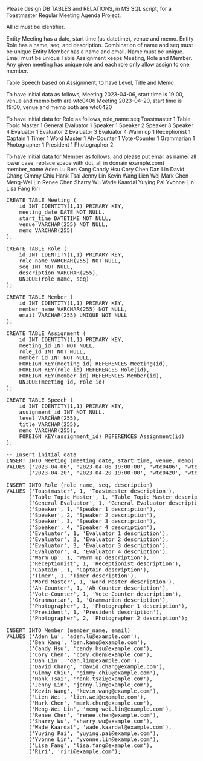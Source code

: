 Please design DB TABLES and RELATIONS, in MS SQL script, for a Toastmaster Regular Meeting Agenda Project. 

All id must be identifier.

Entity Meeting has a date, start time (as datetime), venue and memo.
Entity Role has a name, seq, and description. Combination of name and seq must be unique
Entity Member has a name and email. Name must be unique. Email must be unique
Table Assignment keeps Meeting, Role and Member. Any given meeting has unique role and each role only allow assign to one member.

Table Speech based on Assignment, to have Level, Title and Memo

To have initial data as follows,
Meeting 2023-04-06, start time is 19:00, venue and memo both are wtc0406
Meeting 2023-04-20, start time is 19:00, venue and memo both are wtc0420

To have initial data for Role as follows,
role_name	seq
Toastmaster	1
Table Topic Master	1
General Evaluator	1
Speaker	1
Speaker	2
Speaker	3
Speaker	4
Evaluator	1
Evaluator	2
Evaluator	3
Evaluator	4
Warm up	1
Receptionist	1
Captain	1
Timer	1
Word Master	1
Ah-Counter	1
Vote-Counter	1
Grammarian	1
Photographer	1
President	1
Photographer	2

To have initial data for Member as follows, and please put email as name( all lower case, replace space with dot, all in domain example.com)
member_name
Aden Lu
Ben Kang
Candy Hsu
Cory Chen
Dan Lin
David Chang
Gimmy Chiu
Hank Tsai
Jenny Lin
Kevin Wang
Lien Wei
Mark Chen
Meng-Wei Lin
Renee Chen
Sharry Wu
Wade Kaardal
Yuying Pai
Yvonne Lin
Lisa Fang
Riri

<pre>
CREATE TABLE Meeting (
    id INT IDENTITY(1,1) PRIMARY KEY,
    meeting_date DATE NOT NULL,
    start_time DATETIME NOT NULL,
    venue VARCHAR(255) NOT NULL,
    memo VARCHAR(255)
);

CREATE TABLE Role (
    id INT IDENTITY(1,1) PRIMARY KEY,
    role_name VARCHAR(255) NOT NULL,
    seq INT NOT NULL,
    description VARCHAR(255),
    UNIQUE(role_name, seq)
);

CREATE TABLE Member (
    id INT IDENTITY(1,1) PRIMARY KEY,
    member_name VARCHAR(255) NOT NULL,
    email VARCHAR(255) UNIQUE NOT NULL
);

CREATE TABLE Assignment (
    id INT IDENTITY(1,1) PRIMARY KEY,
    meeting_id INT NOT NULL,
    role_id INT NOT NULL,
    member_id INT NOT NULL,
    FOREIGN KEY(meeting_id) REFERENCES Meeting(id),
    FOREIGN KEY(role_id) REFERENCES Role(id),
    FOREIGN KEY(member_id) REFERENCES Member(id),
    UNIQUE(meeting_id, role_id)
);

CREATE TABLE Speech (
    id INT IDENTITY(1,1) PRIMARY KEY,
    assignment_id INT NOT NULL,
    level VARCHAR(255),
    title VARCHAR(255),
    memo VARCHAR(255),
    FOREIGN KEY(assignment_id) REFERENCES Assignment(id)
);

-- Insert initial data
INSERT INTO Meeting (meeting_date, start_time, venue, memo)
VALUES ('2023-04-06', '2023-04-06 19:00:00', 'wtc0406', 'wtc0406 memo'),
       ('2023-04-20', '2023-04-20 19:00:00', 'wtc0420', 'wtc0420 memo');

INSERT INTO Role (role_name, seq, description)
VALUES ('Toastmaster', 1, 'Toastmaster description'),
       ('Table Topic Master', 1, 'Table Topic Master description'),
       ('General Evaluator', 1, 'General Evaluator description'),
       ('Speaker', 1, 'Speaker 1 description'),
       ('Speaker', 2, 'Speaker 2 description'),
       ('Speaker', 3, 'Speaker 3 description'),
       ('Speaker', 4, 'Speaker 4 description'),
       ('Evaluator', 1, 'Evaluator 1 description'),
       ('Evaluator', 2, 'Evaluator 2 description'),
       ('Evaluator', 3, 'Evaluator 3 description'),
       ('Evaluator', 4, 'Evaluator 4 description'),
       ('Warm up', 1, 'Warm up description'),
       ('Receptionist', 1, 'Receptionist description'),
       ('Captain', 1, 'Captain description'),
       ('Timer', 1, 'Timer description'),
       ('Word Master', 1, 'Word Master description'),
       ('Ah-Counter', 1, 'Ah-Counter description'),
       ('Vote-Counter', 1, 'Vote-Counter description'),
       ('Grammarian', 1, 'Grammarian description'),
       ('Photographer', 1, 'Photographer 1 description'),
       ('President', 1, 'President description'),
       ('Photographer', 2, 'Photographer 2 description');

INSERT INTO Member (member_name, email)
VALUES ('Aden Lu', 'aden.lu@example.com'),
       ('Ben Kang', 'ben.kang@example.com'),
       ('Candy Hsu', 'candy.hsu@example.com'),
       ('Cory Chen', 'cory.chen@example.com'),
       ('Dan Lin', 'dan.lin@example.com'),
       ('David Chang', 'david.chang@example.com'),
       ('Gimmy Chiu', 'gimmy.chiu@example.com'),
       ('Hank Tsai', 'hank.tsai@example.com'),
       ('Jenny Lin', 'jenny.lin@example.com'),
       ('Kevin Wang', 'kevin.wang@example.com'),
       ('Lien Wei', 'lien.wei@example.com'),
       ('Mark Chen', 'mark.chen@example.com'),
       ('Meng-Wei Lin', 'meng-wei.lin@example.com'),
       ('Renee Chen', 'renee.chen@example.com'),
       ('Sharry Wu', 'sharry.wu@example.com'),
       ('Wade Kaardal', 'wade.kaardal@example.com'),
       ('Yuying Pai', 'yuying.pai@example.com'),
       ('Yvonne Lin', 'yvonne.lin@example.com'),
       ('Lisa Fang', 'lisa.fang@example.com'),
       ('Riri', 'riri@example.com');
</pre>



